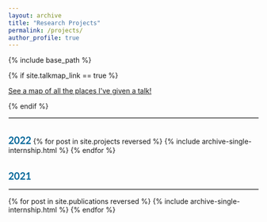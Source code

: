 ```yaml
---
layout: archive
title: "Research Projects"
permalink: /projects/
author_profile: true
---
```


{% include base_path %}

{% if site.talkmap_link == true %}
<p style="text-decoration:underline;"><a href="/talkmap.html">See a map of all the places I've given a talk!</a></p>
{% endif %}



<head>
  <style>
    date_title {
      font-family: 'Lato', Verdana, Helvetica, sans-serif;
      font-size: 20px;
      text-align: left;
      color: #069;
  }
  </style>
</head>

<body>
<hr style="border:1px solid #d3d3d3;width:100%;text-align:left;margin-left:0">
<br>
<date_title><b>2022</b></date_title>
    <!-- <hr style="border:1px solid #d3d3d3;width:100%;text-align:left;margin-left:0">-->
{% for post in site.projects reversed %}
  {% include archive-single-internship.html %}
 <!-- {% include archive-single-project.html %} -->
{% endfor %}
<p align=justify></p>
<p align=justify></p>
<br>
<date_title><b>2021</b></date_title>
    <hr style="border:1px solid #d3d3d3;width:100%;text-align:left;margin-left:0">
{% for post in site.publications reversed %}
  {% include archive-single-internship.html %}
 <!-- {% include archive-single-project.html %} -->
{% endfor %}


